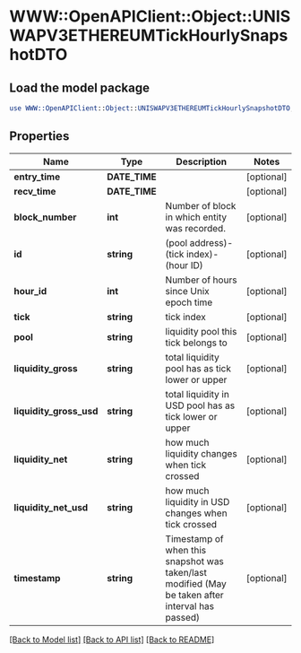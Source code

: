 # WWW::OpenAPIClient::Object::UNISWAPV3ETHEREUMTickHourlySnapshotDTO

## Load the model package
```perl
use WWW::OpenAPIClient::Object::UNISWAPV3ETHEREUMTickHourlySnapshotDTO;
```

## Properties
Name | Type | Description | Notes
------------ | ------------- | ------------- | -------------
**entry_time** | **DATE_TIME** |  | [optional] 
**recv_time** | **DATE_TIME** |  | [optional] 
**block_number** | **int** | Number of block in which entity was recorded. | [optional] 
**id** | **string** | (pool address)-(tick index)-(hour ID) | [optional] 
**hour_id** | **int** | Number of hours since Unix epoch time | [optional] 
**tick** | **string** | tick index | [optional] 
**pool** | **string** | liquidity pool this tick belongs to | [optional] 
**liquidity_gross** | **string** | total liquidity pool has as tick lower or upper | [optional] 
**liquidity_gross_usd** | **string** | total liquidity in USD pool has as tick lower or upper | [optional] 
**liquidity_net** | **string** | how much liquidity changes when tick crossed | [optional] 
**liquidity_net_usd** | **string** | how much liquidity in USD changes when tick crossed | [optional] 
**timestamp** | **string** | Timestamp of when this snapshot was taken/last modified (May be taken after interval has passed) | [optional] 

[[Back to Model list]](../README.md#documentation-for-models) [[Back to API list]](../README.md#documentation-for-api-endpoints) [[Back to README]](../README.md)


